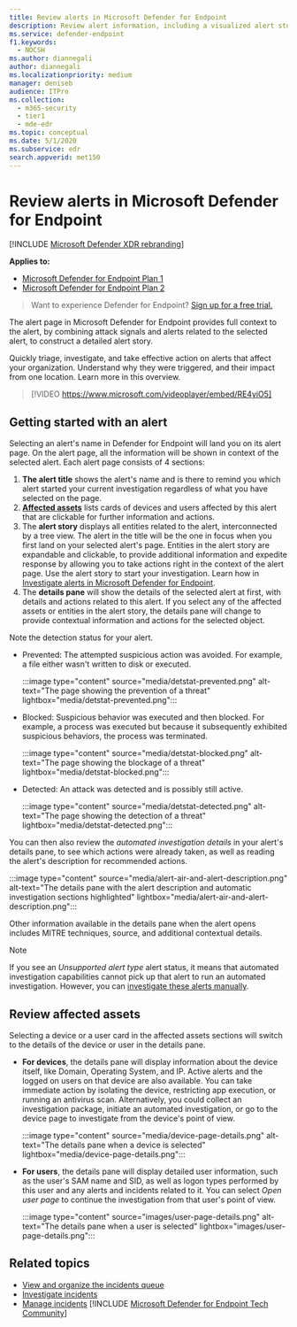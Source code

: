 ```yaml
---
title: Review alerts in Microsoft Defender for Endpoint
description: Review alert information, including a visualized alert story and details for each step of the chain.
ms.service: defender-endpoint
f1.keywords: 
  - NOCSH
ms.author: diannegali
author: diannegali
ms.localizationpriority: medium
manager: deniseb
audience: ITPro
ms.collection: 
  - m365-security
  - tier1
  - mde-edr
ms.topic: conceptual
ms.date: 5/1/2020
ms.subservice: edr
search.appverid: met150
---
```


# Review alerts in Microsoft Defender for Endpoint

[!INCLUDE [Microsoft Defender XDR rebranding](../includes/microsoft-defender.md)]


**Applies to:**

- [Microsoft Defender for Endpoint Plan 1](https://go.microsoft.com/fwlink/p/?linkid=2154037)
- [Microsoft Defender for Endpoint Plan 2](https://go.microsoft.com/fwlink/p/?linkid=2154037)

> Want to experience Defender for Endpoint? [Sign up for a free trial.](https://signup.microsoft.com/create-account/signup?products=7f379fee-c4f9-4278-b0a1-e4c8c2fcdf7e&ru=https://aka.ms/MDEp2OpenTrial?ocid=docs-wdatp-managealerts-abovefoldlink)

The alert page in Microsoft Defender for Endpoint provides full context to the alert, by combining attack signals and alerts related to the selected alert, to construct a detailed alert story.

Quickly triage, investigate, and take effective action on alerts that affect your organization. Understand why they were triggered, and their impact from one location. Learn more in this overview.

> [!VIDEO https://www.microsoft.com/videoplayer/embed/RE4yiO5]

## Getting started with an alert

Selecting an alert's name in Defender for Endpoint will land you on its alert page. On the alert page, all the information will be shown in context of the selected alert. Each alert page consists of 4 sections:

1. **The alert title** shows the alert's name and is there to remind you which alert started your current investigation regardless of what you have selected on the page.
2. [**Affected assets**](#review-affected-assets) lists cards of devices and users affected by this alert that are clickable for further information and actions.
3. The **alert story** displays all entities related to the alert, interconnected by a tree view. The alert in the title will be the one in focus when you first land on your selected alert's page. Entities in the alert story are expandable and clickable, to provide additional information and expedite response by allowing you to take actions right in the context of the alert page. Use the alert story to start your investigation. Learn how in [Investigate alerts in Microsoft Defender for Endpoint](/microsoft-365/security/defender-endpoint/investigate-alerts).
4. The **details pane** will show the details of the selected alert at first, with details and actions related to this alert. If you select any of the affected assets or entities in the alert story, the details pane will change to provide contextual information and actions for the selected object.

Note the detection status for your alert.

- Prevented: The attempted suspicious action was avoided. For example, a file either wasn't written to disk or executed.

  :::image type="content" source="media/detstat-prevented.png" alt-text="The page showing the prevention of a threat" lightbox="media/detstat-prevented.png":::

- Blocked: Suspicious behavior was executed and then blocked. For example, a process was executed but because it subsequently exhibited suspicious behaviors, the process was terminated.

  :::image type="content" source="media/detstat-blocked.png" alt-text="The page showing the blockage of a threat" lightbox="media/detstat-blocked.png":::

- Detected: An attack was detected and is possibly still active.

  :::image type="content" source="media/detstat-detected.png" alt-text="The page showing the detection of a threat" lightbox="media/detstat-detected.png":::

You can then also review the *automated investigation details* in your alert's details pane, to see which actions were already taken, as well as reading the alert's description for recommended actions.

:::image type="content" source="media/alert-air-and-alert-description.png" alt-text="The details pane with the alert description and automatic investigation sections highlighted" lightbox="media/alert-air-and-alert-description.png":::

Other information available in the details pane when the alert opens includes MITRE techniques, source, and additional contextual details.

> [!NOTE]
> If you see an *Unsupported alert type* alert status, it means that automated investigation capabilities cannot pick up that alert to run an automated investigation. However, you can [investigate these alerts manually](../defender/investigate-incidents.md#alerts).

## Review affected assets

Selecting a device or a user card in the affected assets sections will switch to the details of the device or user in the details pane.

- **For devices**, the details pane will display information about the device itself, like Domain, Operating System, and IP. Active alerts and the logged on users on that device are also available. You can take immediate action by isolating the device, restricting app execution, or running an antivirus scan. Alternatively, you could collect an investigation package, initiate an automated investigation, or go to the device page to investigate from the device's point of view.

   :::image type="content" source="media/device-page-details.png" alt-text="The details pane when a device is selected" lightbox="media/device-page-details.png":::

- **For users**, the details pane will display detailed user information, such as the user's SAM name and SID, as well as logon types performed by this user and any alerts and incidents related to it. You can select *Open user page* to continue the investigation from that user's point of view.

   :::image type="content" source="images/user-page-details.png" alt-text="The details pane when a  user is selected" lightbox="images/user-page-details.png":::

## Related topics

- [View and organize the incidents queue](view-incidents-queue.md)
- [Investigate incidents](investigate-incidents.md)
- [Manage incidents](manage-incidents.md)
[!INCLUDE [Microsoft Defender for Endpoint Tech Community](../includes/defender-mde-techcommunity.md)]
